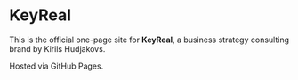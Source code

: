 # KeyReal

This is the official one-page site for **KeyReal**, a business strategy consulting brand by Kirils Hudjakovs.

Hosted via GitHub Pages.
